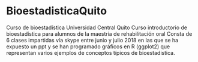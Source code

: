 # BioestadisticaQuito
Curso de bioestadística Universidad Central Quito
Curso introductorio de bioestadística para alumnos de la maestría de rehabilitación oral
Consta de 6 clases impartidas vía skype entre junio y julio 2018 en las que se ha expuesto un ppt y 
se han programado gráficos en R (ggplot2) que representan varios ejemplos de conceptos típicos de bioestadistica.
